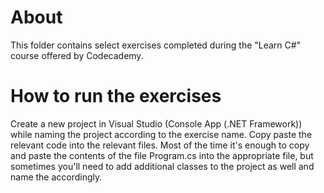 # About

This folder contains select exercises completed during the "Learn C#" course offered by Codecademy.

# How to run the exercises

Create a new project in Visual Studio (Console App (.NET Framework)) while naming the project according to the exercise name. Copy paste the relevant code into the relevant files. Most of the time it's enough to copy and paste the contents of the file Program.cs into the appropriate file, but sometimes you'll need to add additional classes to the project as well and name the accordingly.
